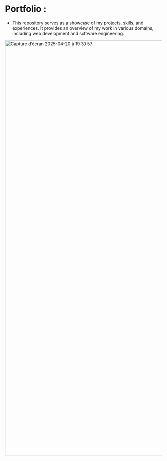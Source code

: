 # Portfolio : 

 - This repository serves as a showcase of my projects, skills, and experiences. It provides an overview of my work in various domains, including web development and software engineering.
<img width="1333" alt="Capture d’écran 2025-04-20 à 19 30 57" src="https://github.com/user-attachments/assets/064eff98-2b09-457b-8b50-183ae17c96cb" />
